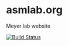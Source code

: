 # asmlab.org

Meyer lab website

[![Build Status](https://transduction.mit.edu:8080/buildStatus/icon?job=Meyer%20lab/asmlab.org/master)](https://transduction.mit.edu:8080/job/Meyer%20lab/job/asmlab.org/job/master/)
